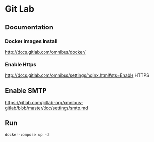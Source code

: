 Git Lab
=======

## Documentation 
### Docker images install
http://docs.gitlab.com/omnibus/docker/

### Enable Https
http://docs.gitlab.com/omnibus/settings/nginx.html#sts=Enable HTTPS

## Enable SMTP
https://gitlab.com/gitlab-org/omnibus-gitlab/blob/master/doc/settings/smtp.md

## Run
```
docker-compose up -d
```
